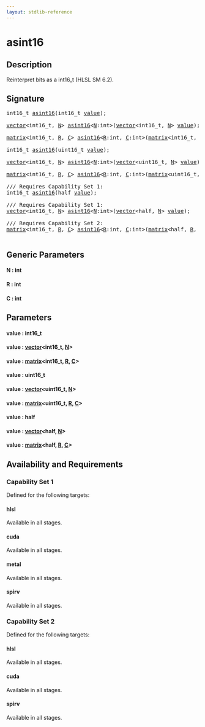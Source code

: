 ```yaml
---
layout: stdlib-reference
---
```


# asint16

## Description

Reinterpret bits as a int16_t (HLSL SM 6.2).




## Signature 

<pre>
int16_t <a href="asint16">asint16</a>(int16_t <a href="asint16#decl-value" class="code_param">value</a>);

<a href="../types/vector/index" class="code_type">vector</a>&lt;int16_t, <a href="asint16#decl-N" class="code_var">N</a>&gt; <a href="asint16">asint16</a>&lt;<a href="asint16#decl-N" class="code_var">N</a>:<span class="code_keyword">int</span>&gt;(<a href="../types/vector/index" class="code_type">vector</a>&lt;int16_t, <a href="asint16#decl-N" class="code_var">N</a>&gt; <a href="asint16#decl-value" class="code_param">value</a>);

<a href="../types/matrix/index" class="code_type">matrix</a>&lt;int16_t, <a href="asint16#decl-R" class="code_var">R</a>, <a href="asint16#decl-C" class="code_var">C</a>&gt; <a href="asint16">asint16</a>&lt;<a href="asint16#decl-R" class="code_var">R</a>:<span class="code_keyword">int</span>, <a href="asint16#decl-C" class="code_var">C</a>:<span class="code_keyword">int</span>&gt;(<a href="../types/matrix/index" class="code_type">matrix</a>&lt;int16_t, <a href="asint16#decl-R" class="code_var">R</a>, <a href="asint16#decl-C" class="code_var">C</a>&gt; <a href="asint16#decl-value" class="code_param">value</a>);

int16_t <a href="asint16">asint16</a>(uint16_t <a href="asint16#decl-value" class="code_param">value</a>);

<a href="../types/vector/index" class="code_type">vector</a>&lt;int16_t, <a href="asint16#decl-N" class="code_var">N</a>&gt; <a href="asint16">asint16</a>&lt;<a href="asint16#decl-N" class="code_var">N</a>:<span class="code_keyword">int</span>&gt;(<a href="../types/vector/index" class="code_type">vector</a>&lt;uint16_t, <a href="asint16#decl-N" class="code_var">N</a>&gt; <a href="asint16#decl-value" class="code_param">value</a>);

<a href="../types/matrix/index" class="code_type">matrix</a>&lt;int16_t, <a href="asint16#decl-R" class="code_var">R</a>, <a href="asint16#decl-C" class="code_var">C</a>&gt; <a href="asint16">asint16</a>&lt;<a href="asint16#decl-R" class="code_var">R</a>:<span class="code_keyword">int</span>, <a href="asint16#decl-C" class="code_var">C</a>:<span class="code_keyword">int</span>&gt;(<a href="../types/matrix/index" class="code_type">matrix</a>&lt;uint16_t, <a href="asint16#decl-R" class="code_var">R</a>, <a href="asint16#decl-C" class="code_var">C</a>&gt; <a href="asint16#decl-value" class="code_param">value</a>);

/// Requires Capability Set 1:
int16_t <a href="asint16">asint16</a>(<span class="code_keyword">half</span> <a href="asint16#decl-value" class="code_param">value</a>);

/// Requires Capability Set 1:
<a href="../types/vector/index" class="code_type">vector</a>&lt;int16_t, <a href="asint16#decl-N" class="code_var">N</a>&gt; <a href="asint16">asint16</a>&lt;<a href="asint16#decl-N" class="code_var">N</a>:<span class="code_keyword">int</span>&gt;(<a href="../types/vector/index" class="code_type">vector</a>&lt;<span class="code_keyword">half</span>, <a href="asint16#decl-N" class="code_var">N</a>&gt; <a href="asint16#decl-value" class="code_param">value</a>);

/// Requires Capability Set 2:
<a href="../types/matrix/index" class="code_type">matrix</a>&lt;int16_t, <a href="asint16#decl-R" class="code_var">R</a>, <a href="asint16#decl-C" class="code_var">C</a>&gt; <a href="asint16">asint16</a>&lt;<a href="asint16#decl-R" class="code_var">R</a>:<span class="code_keyword">int</span>, <a href="asint16#decl-C" class="code_var">C</a>:<span class="code_keyword">int</span>&gt;(<a href="../types/matrix/index" class="code_type">matrix</a>&lt;<span class="code_keyword">half</span>, <a href="asint16#decl-R" class="code_var">R</a>, <a href="asint16#decl-C" class="code_var">C</a>&gt; <a href="asint16#decl-value" class="code_param">value</a>);

</pre>

## Generic Parameters

####  <a id="decl-N"></a>N  : int
####  <a id="decl-R"></a>R  : int
####  <a id="decl-C"></a>C  : int

## Parameters

####  <a id="decl-value"></a>value  : int16\_t
####  <a id="decl-value"></a>value  : [vector](../types/vector/index)\<int16\_t, [N](../types/vector/index#decl-N)\>
####  <a id="decl-value"></a>value  : [matrix](../types/matrix/index)\<int16\_t, [R](../types/matrix/index#decl-R), [C](../types/matrix/index#decl-C)\>
####  <a id="decl-value"></a>value  : uint16\_t
####  <a id="decl-value"></a>value  : [vector](../types/vector/index)\<uint16\_t, [N](../types/vector/index#decl-N)\>
####  <a id="decl-value"></a>value  : [matrix](../types/matrix/index)\<uint16\_t, [R](../types/matrix/index#decl-R), [C](../types/matrix/index#decl-C)\>
####  <a id="decl-value"></a>value  : half
####  <a id="decl-value"></a>value  : [vector](../types/vector/index)\<half, [N](../types/vector/index#decl-N)\>
####  <a id="decl-value"></a>value  : [matrix](../types/matrix/index)\<half, [R](../types/matrix/index#decl-R), [C](../types/matrix/index#decl-C)\>

## Availability and Requirements

### Capability Set 1

Defined for the following targets:

#### hlsl
Available in all stages.

#### cuda
Available in all stages.

#### metal
Available in all stages.

#### spirv
Available in all stages.


### Capability Set 2

Defined for the following targets:

#### hlsl
Available in all stages.

#### cuda
Available in all stages.

#### spirv
Available in all stages.



